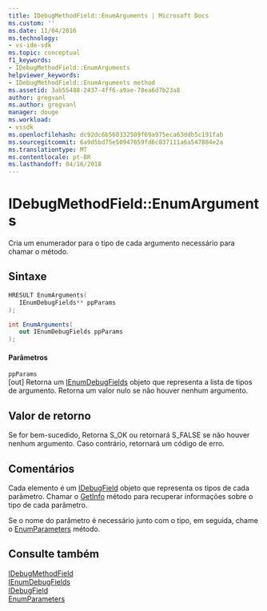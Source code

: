 ```yaml
---
title: IDebugMethodField::EnumArguments | Microsoft Docs
ms.custom: ''
ms.date: 11/04/2016
ms.technology:
- vs-ide-sdk
ms.topic: conceptual
f1_keywords:
- IDebugMethodField::EnumArguments
helpviewer_keywords:
- IDebugMethodField::EnumArguments method
ms.assetid: 3ab55488-2437-4ff6-a9ae-78ea6d7b23a8
author: gregvanl
ms.author: gregvanl
manager: douge
ms.workload:
- vssdk
ms.openlocfilehash: dc92dc6b560332509f69a975eca63ddb5c191fab
ms.sourcegitcommit: 6a9d5bd75e50947659fd6c837111a6a547884e2a
ms.translationtype: MT
ms.contentlocale: pt-BR
ms.lasthandoff: 04/16/2018
---
```

# <a name="idebugmethodfieldenumarguments"></a>IDebugMethodField::EnumArguments
Cria um enumerador para o tipo de cada argumento necessário para chamar o método.  
  
## <a name="syntax"></a>Sintaxe  
  
```cpp  
HRESULT EnumArguments(   
   IEnumDebugFields** ppParams  
);  
```  
  
```csharp  
int EnumArguments(  
   out IEnumDebugFields ppParams  
);  
```  
  
#### <a name="parameters"></a>Parâmetros  
 `ppParams`  
 [out] Retorna um [IEnumDebugFields](../../../extensibility/debugger/reference/ienumdebugfields.md) objeto que representa a lista de tipos de argumento. Retorna um valor nulo se não houver nenhum argumento.  
  
## <a name="return-value"></a>Valor de retorno  
 Se for bem-sucedido, Retorna S_OK ou retornará S_FALSE se não houver nenhum argumento. Caso contrário, retornará um código de erro.  
  
## <a name="remarks"></a>Comentários  
 Cada elemento é um [IDebugField](../../../extensibility/debugger/reference/idebugfield.md) objeto que representa os tipos de cada parâmetro. Chamar o [GetInfo](../../../extensibility/debugger/reference/idebugfield-getinfo.md) método para recuperar informações sobre o tipo de cada parâmetro.  
  
 Se o nome do parâmetro é necessário junto com o tipo, em seguida, chame o [EnumParameters](../../../extensibility/debugger/reference/idebugmethodfield-enumparameters.md) método.  
  
## <a name="see-also"></a>Consulte também  
 [IDebugMethodField](../../../extensibility/debugger/reference/idebugmethodfield.md)   
 [IEnumDebugFields](../../../extensibility/debugger/reference/ienumdebugfields.md)   
 [IDebugField](../../../extensibility/debugger/reference/idebugfield.md)   
 [EnumParameters](../../../extensibility/debugger/reference/idebugmethodfield-enumparameters.md)
